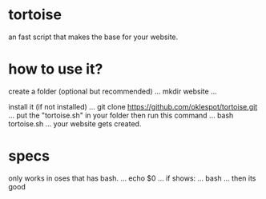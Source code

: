 # tortoise
an fast script that makes the base for your website.

# how to use it?
create a folder (optional but recommended)
...
mkdir website
...

install it (if not installed)
...
git clone https://github.com/oklespot/tortoise.git
...
put the "tortoise.sh" in your folder
then run this command
...
bash tortoise.sh
...
your website gets created.

# specs
only works in oses that has bash.
...
echo $0
...
if shows:
...
bash
...
then its good
